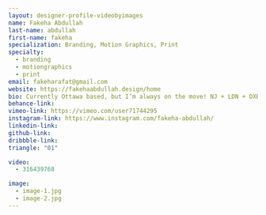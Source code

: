 ```yaml
---
layout: designer-profile-videobyimages
name: Fakeha Abdullah
last-name: abdullah
first-name: fakeha
specialization: Branding, Motion Graphics, Print
specialty:
  - branding
  - motiongraphics
  - print
email: fakeharafat@gmail.com
website: https://fakehaabdullah.design/home
bio: Currently Ottawa based, but I’m always on the move! NJ + LDN + DXB = 11 years of my life. I care about aesthetics and believe that it’s as equally important as function. My everyday fuel comes from a pack of SOUR PATCH Kids and not a cup of coffee.
behance-link:
vimeo-link: https://vimeo.com/user71744295
instagram-link: https://www.instagram.com/fakeha-abdullah/
linkedin-link:
github-link:
dribbble-link:
triangle: "01"

video:
  - 316439768

image:
  - image-1.jpg
  - image-2.jpg
---
```

